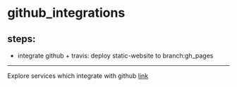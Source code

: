 github_integrations
===================

steps:
----
- integrate github + travis: deploy static-website to branch:gh_pages

------


 Explore services which integrate with github
 [link](https://github.com/travis-ci/github-services/tree/master/docs)
